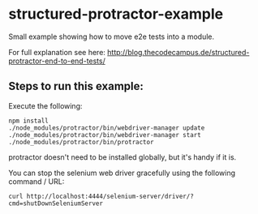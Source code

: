 # structured-protractor-example
Small example showing how to move e2e tests into a module.

For full explanation see here:  http://blog.thecodecampus.de/structured-protractor-end-to-end-tests/

## Steps to run this example:

Execute the following:

    npm install 
    ./node_modules/protractor/bin/webdriver-manager update
    ./node_modules/protractor/bin/webdriver-manager start
    ./node_modules/protractor/bin/protractor         

protractor doesn't need to be installed globally, but it's handy if it is.

You can stop the selenium web driver gracefully using the following command / URL:
    
    curl http://localhost:4444/selenium-server/driver/?cmd=shutDownSeleniumServer
            
            
